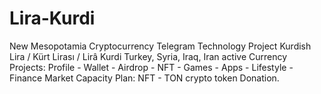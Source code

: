# Lira-Kurdi
New Mesopotamia Cryptocurrency
Telegram Technology Project
Kurdish Lira / Kürt Lirası / Lirâ Kurdi
Turkey, Syria, Iraq, Iran active Currency
Projects: Profile - Wallet - Airdrop - NFT - Games - Apps - Lifestyle - Finance
Market Capacity Plan: NFT - TON crypto token Donation.